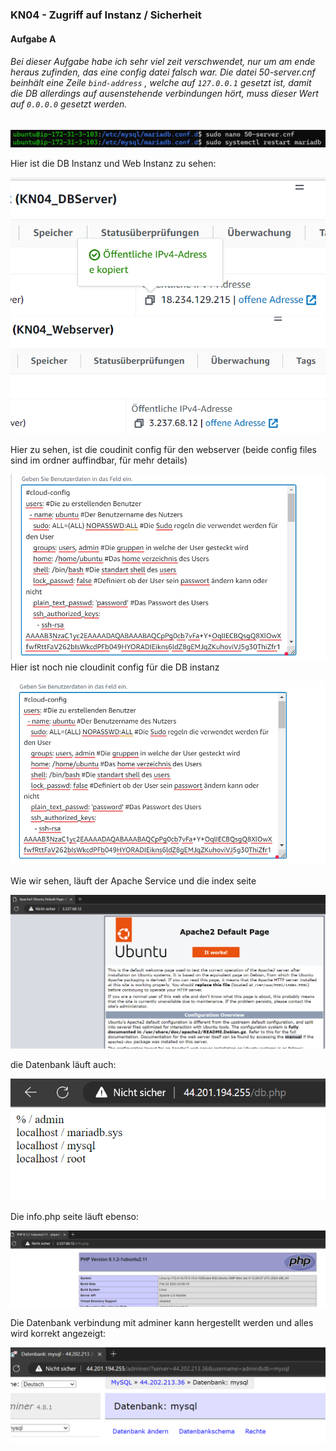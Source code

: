### KN04 - Zugriff auf Instanz / Sicherheit

#### Aufgabe A
###### Bei dieser Aufgabe habe ich sehr viel zeit verschwendet, nur um am ende heraus zufinden, das eine config datei falsch war. Die datei 50-server.cnf beinhält eine Zeile ```bind-address``` , welche auf ```127.0.0.1``` gesetzt ist, damit die DB allerdings auf ausenstehende verbindungen hört, muss dieser Wert auf ```0.0.0.0``` gesetzt werden.
![adminer](/KN04/KN04_A_DBfix.png)  


Hier ist die DB Instanz und Web Instanz zu sehen:  

![Instanz](/KN04/KN04_A_dbInstanz.png)  
![Instanz](/KN04/KN04_A_webInstanz.png)  


Hier zu sehen, ist die coudinit config für den webserver (beide config files sind im ordner auffindbar, für mehr details)  

![CloudInitConfig](/KN04/KN04_A_cloudConfig.png)  
Hier ist noch nie cloudinit config für die DB instanz  

![CloudInitConfigDB](/KN04/KN04_A_cloudConfigDB.png)

Wie wir sehen, läuft der Apache Service und die index seite  

![apache](/KN04/KN04_A_apache.png)  

die Datenbank läuft auch:   

![dbPhP](/KN04/KN04_A_dbPHP.png)  

Die info.php seite läuft ebenso:  

![infoPhP](/KN04/KN04_A_infophp.png)  

Die Datenbank verbindung mit adminer kann hergestellt werden und alles wird korrekt angezeigt:  

![adminer](/KN04/KN04_A_adminerDB.png)  




